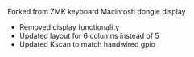 Forked from ZMK keyboard Macintosh dongle display
- Removed display functionality
- Updated layout for 6 columns instead of 5
- Updated Kscan to match handwired gpio